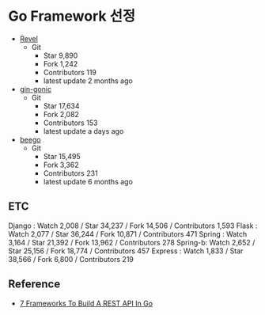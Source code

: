 # Go Framework 선정 

* [Revel](https://github.com/revel/revel)
    * Git
        * Star 9,890
        * Fork 1,242
        * Contributors 119
        * latest update 2 months ago
* [gin-gonic](https://github.com/gin-gonic/gin)
    * Git
        * Star 17,634
        * Fork 2,082
        * Contributors 153
        * latest update a days ago
* [beego](https://github.com/astaxie/beego)
    * Git
        * Star 15,495
        * Fork 3,362
        * Contributors 231
        * latest update 6 months ago


## ETC

Django  : Watch 2,008 / Star 34,237 / Fork 14,506 / Contributors 1,593
Flask   : Watch 2,077 / Star 36,244 / Fork 10,871 / Contributors 471
Spring  : Watch 3,164 / Star 21,392 / Fork 13,962 / Contributors 278
Spring-b: Watch 2,652 / Star 25,156 / Fork 18,774 / Contributors 457
Express : Watch 1,833 / Star 38,566 / Fork 6,800 / Contributors 219

## Reference 

* [7 Frameworks To Build A REST API In Go](https://nordicapis.com/7-frameworks-to-build-a-rest-api-in-go/)
